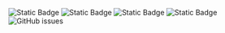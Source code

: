 ![Static Badge](https://img.shields.io/badge/blacklists-60-000000) ![Static Badge](https://img.shields.io/badge/blacklisted-3015851-cc0000) ![Static Badge](https://img.shields.io/badge/whitelisted-2242-00CC00) ![Static Badge](https://img.shields.io/badge/streaming_blacklist-28106-000000) ![GitHub issues](https://img.shields.io/github/issues/fabriziosalmi/blacklists)
